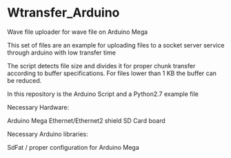 # Wtransfer_Arduino
Wave file uploader for wave file on Arduino Mega

This set of files are an example for uploading files to a socket server service through arduino with low transfer time

The script detects file size and divides it for proper chunk transfer according to buffer specifications. For files lower than 1 KB the buffer can be reduced.

In this repository is the Arduino Script and a Python2.7 example file

Necessary Hardware:

Arduino Mega
Ethernet/Ethernet2 shield
SD Card board

Necessary Arduino libraries:

SdFat / proper configuration for Arduino Mega
